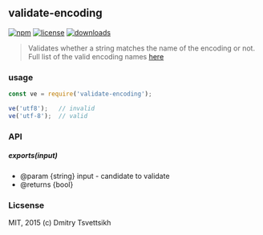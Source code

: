 ## validate-encoding
[![npm](https://img.shields.io/npm/v/validate-encoding.svg)](https://npmjs.org/package/validate-encoding)
[![license](https://img.shields.io/npm/l/validate-encoding.svg)](https://npmjs.org/package/validate-encoding)
[![downloads](https://img.shields.io/npm/dm/validate-encoding.svg)](https://npmjs.org/package/validate-encoding)


>Validates whether a string matches the name of the encoding or not. Full list of the valid encoding names [here](http://www.iana.org/assignments/character-sets/character-sets.xhtml)

### usage

```js
const ve = require('validate-encoding');

ve('utf8');   // invalid
ve('utf-8');  // valid
```

### API
##### exports(input)
* @param {string} input - candidate to validate
* @returns {bool}

### Licsense 
MIT, 2015 (c) Dmitry Tsvettsikh